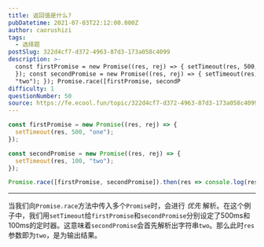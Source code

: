 ```yaml
---
title: 返回值是什么?
pubDatetime: 2021-07-03T22:12:00.000Z
author: caorushizi
tags:
  - 选择题
postSlug: 322d4cf7-d372-4963-87d3-173a058c4099
description: >-
  const firstPromise = new Promise((res, rej) => { setTimeout(res, 500, "one");
  }); const secondPromise = new Promise((res, rej) => { setTimeout(res, 100,
  "two"); }); Promise.race([firstPromise, secondP
difficulty: 1
questionNumber: 50
source: https://fe.ecool.fun/topic/322d4cf7-d372-4963-87d3-173a058c4099
---
```


```javascript
const firstPromise = new Promise((res, rej) => {
  setTimeout(res, 500, "one");
});

const secondPromise = new Promise((res, rej) => {
  setTimeout(res, 100, "two");
});

Promise.race([firstPromise, secondPromise]).then(res => console.log(res));
```

---

当我们向`Promise.race`方法中传入多个`Promise`时，会进行 _优先_ 解析。在这个例子中，我们用`setTimeout`给`firstPromise`和`secondPromise`分别设定了500ms和100ms的定时器。这意味着`secondPromise`会首先解析出字符串`two`。那么此时`res`参数即为`two`，是为输出结果。
